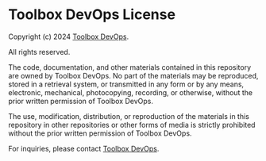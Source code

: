# Toolbox DevOps License

Copyright (c) 2024 [Toolbox DevOps](https://www.toolboxdevops.cloud/).

All rights reserved.

The code, documentation, and other materials contained in this repository are owned by Toolbox DevOps. No part of the materials may be reproduced, stored in a retrieval system, or transmitted in any form or by any means, electronic, mechanical, photocopying, recording, or otherwise, without the prior written permission of Toolbox DevOps.

The use, modification, distribution, or reproduction of the materials in this repository in other repositories or other forms of media is strictly prohibited without the prior written permission of Toolbox DevOps.

For inquiries, please contact [Toolbox DevOps](https://www.toolboxdevops.cloud/).